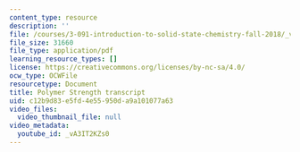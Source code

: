 ```yaml
---
content_type: resource
description: ''
file: /courses/3-091-introduction-to-solid-state-chemistry-fall-2018/_vA3IT2KZs0_transcript.pdf
file_size: 31660
file_type: application/pdf
learning_resource_types: []
license: https://creativecommons.org/licenses/by-nc-sa/4.0/
ocw_type: OCWFile
resourcetype: Document
title: Polymer Strength transcript
uid: c12b9d83-e5fd-4e55-950d-a9a101077a63
video_files:
  video_thumbnail_file: null
video_metadata:
  youtube_id: _vA3IT2KZs0
---
```

